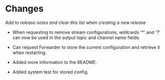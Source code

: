 # Changes

*Add to release notes and clear this list when creating a new release*

- When requesting to remove stream configurations, wildcards '*' and '?' can now be
used in the output topic and channel name fields.

- Can request Forwarder to store the current configuration and retrieve it when restarting.

- Added more information to the README.

- Added system test for stored config.
